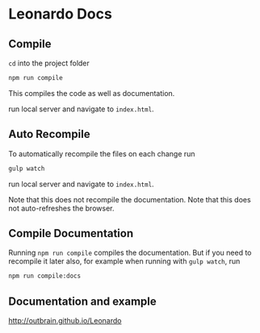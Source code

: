 Leonardo Docs 
=============

## Compile

`cd` into the project folder

```bash
npm run compile
```

This compiles the code as well as documentation.

run local server and navigate to `index.html`.

## Auto Recompile

To automatically recompile the files on each change run

```bash
gulp watch
```

run local server and navigate to `index.html`.

Note that this does not recompile the documentation.
Note that this does not auto-refreshes the browser.

## Compile Documentation

Running `npm run compile` compiles the documentation. But if you need to recompile it later also,
for example when running with `gulp watch`, run

```bash
npm run compile:docs
```

## Documentation and example

http://outbrain.github.io/Leonardo
